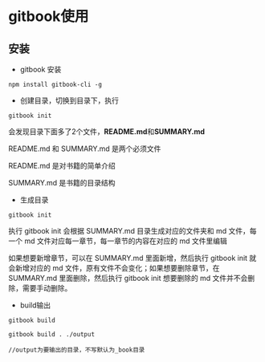 # gitbook使用

## 安装

* gitbook 安装

```
npm install gitbook-cli -g
```

* 创建目录，切换到目录下，执行

```
gitbook init
```

会发现目录下面多了2个文件，**README.md**和**SUMMARY.md**

README.md 和 SUMMARY.md 是两个必须文件

README.md 是对书籍的简单介绍

SUMMARY.md 是书籍的目录结构

* 生成目录

 ```
gitbook init
 ```

执行 gitbook init 会根据 SUMMARY.md 目录生成对应的文件夹和 md 文件，每一个 md 文件对应每一章节，每一章节的内容在对应的 md 文件里编辑

如果想要新增章节，可以在 SUMMARY.md 里面新增，然后执行 gitbook init 就会新增对应的 md 文件，原有文件不会变化；如果想要删除章节，在 SUMMARY.md 里面删除，然后执行 gitbook init 想要删除的 md 文件并不会删除，需要手动删除。

* build输出

```
gitbook build
```

```
gitbook build . ./output

//output为要输出的目录，不写默认为_book目录

```



